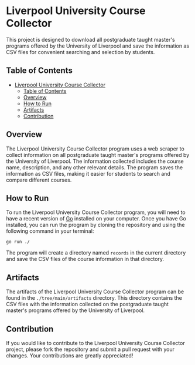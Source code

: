 # Liverpool University Course Collector

This project is designed to download all postgraduate taught master's programs offered by the University of Liverpool and save the information as CSV files for convenient searching and selection by students.

## Table of Contents
- [Liverpool University Course Collector](#liverpool-university-course-collector)
  - [Table of Contents](#table-of-contents)
  - [Overview](#overview)
  - [How to Run](#how-to-run)
  - [Artifacts](#artifacts)
  - [Contribution](#contribution)

## Overview
The Liverpool University Course Collector program uses a web scraper to collect information on all postgraduate taught master's programs offered by the University of Liverpool. The information collected includes the course name, description, and any other relevant details. The program saves the information as CSV files, making it easier for students to search and compare different courses.

## How to Run
To run the Liverpool University Course Collector program, you will need to have a recent version of [Go](https://golang.org/) installed on your computer. Once you have Go installed, you can run the program by cloning the repository and using the following command in your terminal:

    go run ./

The program will create a directory named `records` in the current directory and save the CSV files of the course information in that directory.

## Artifacts
The artifacts of the Liverpool University Course Collector program can be found in the `./tree/main/artifacts` directory. This directory contains the CSV files with the information collected on the postgraduate taught master's programs offered by the University of Liverpool.

## Contribution
If you would like to contribute to the Liverpool University Course Collector project, please fork the repository and submit a pull request with your changes. Your contributions are greatly appreciated!
